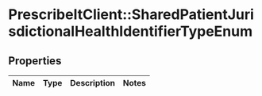 # PrescribeItClient::SharedPatientJurisdictionalHealthIdentifierTypeEnum

## Properties
Name | Type | Description | Notes
------------ | ------------- | ------------- | -------------

